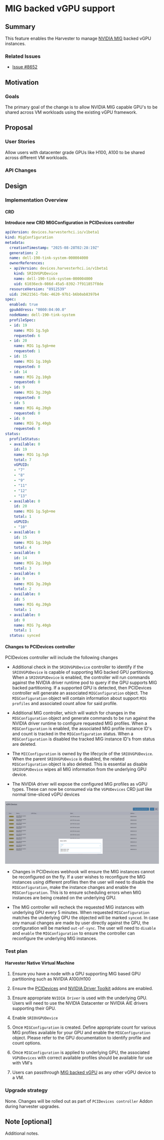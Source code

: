 # MIG backed vGPU support

## Summary

This feature enables the Harvester to manage [NVIDIA MIG](https://docs.nvidia.com/datacenter/tesla/mig-user-guide/) backed vGPU instances.


### Related Issues

- [Issue #8652](https://github.com/harvester/harvester/issues/8652)

## Motivation

### Goals

The primary goal of the change is to allow NVIDIA MIG capable GPU's to be shared across VM workloads using the existing vGPU framework.


## Proposal

### User Stories

Allow users with datacenter grade GPUs like H100, A100 to be shared across different VM workloads.

### API Changes

## Design

### Implementation Overview

#### CRD

**Introduce new CRD MIGConfiguration in PCIDevices controller**

```yaml
apiVersion: devices.harvesterhci.io/v1beta1
kind: MigConfiguration
metadata:
  creationTimestamp: "2025-08-28T02:28:19Z"
  generation: 2
  name: dell-190-tink-system-000004000
  ownerReferences:
  - apiVersion: devices.harvesterhci.io/v1beta1
    kind: SRIOVGPUDevice
    name: dell-190-tink-system-000004000
    uid: 61036ecb-086d-45a5-8392-7f911857f8de
  resourceVersion: "8912539"
  uid: 29621561-fb8c-4620-97b1-b6b0ab8397b4
spec:
  enabled: true
  gpuAddress: "0000:04:00.0"
  nodeName: dell-190-tink-system
  profileSpec:
  - id: 19
    name: MIG 1g.5gb
    requested: 6
  - id: 20
    name: MIG 1g.5gb+me
    requested: 1
  - id: 15
    name: MIG 1g.10gb
    requested: 0
  - id: 14
    name: MIG 2g.10gb
    requested: 0
  - id: 9
    name: MIG 3g.20gb
    requested: 0
  - id: 5
    name: MIG 4g.20gb
    requested: 0
  - id: 0
    name: MIG 7g.40gb
    requested: 0
status:
  profileStatus:
  - available: 0
    id: 19
    name: MIG 1g.5gb
    total: 7
    vGPUID:
    - "7"
    - "8"
    - "9"
    - "11"
    - "12"
    - "13"
  - available: 0
    id: 20
    name: MIG 1g.5gb+me
    total: 1
    vGPUID:
    - "10"
  - available: 0
    id: 15
    name: MIG 1g.10gb
    total: 4
  - available: 0
    id: 14
    name: MIG 2g.10gb
    total: 3
  - available: 0
    id: 9
    name: MIG 3g.20gb
    total: 2
  - available: 0
    id: 5
    name: MIG 4g.20gb
    total: 1
  - available: 0
    id: 0
    name: MIG 7g.40gb
    total: 1
  status: synced
```

#### Changes to PCIDevices controller
PCIDevices controller will include the following changes
* Additional check in the `SRIOVGPUDevice` controller to identify if the `SRIOVGPUDevice` is capable of supporting MIG backed GPU partitioning. When a `SRIOVGPUDevice` is enabled, the controller will run commands against the NVIDIA driver runtime pod to query if the GPU supports MIG backed partitioning. If a supported GPU is detected, then PCIDevices controller will generate an associated `MIGConfiguration` object. The `MIGConfiguration` object will contain information about support `MIG profiles` and associated count allow for said profile.

* Additional MIG controller, which will watch for changes in the `MIGConfiguration` object and generate commands to be run against the NVIDIA driver runtime to configure requested MIG profiles. When a `MIGConfiguration` is enabled, the associated MIG profile instance ID's and count is tracked in the `MIGConfiguration` status. When a `MIGConfiguration` is disabled the tracked MIG instance ID's from status are deleted.

* The `MICConfiguration` is owned by the lifecycle of the `SRIOVGPUDevice`. When the parent `SRIOVGPUDevice` is disabled, the related `MIGConfiguration` object is also deleted. This is essential as disable `SRIOVGPUDevice` wipes all MIG information from the underlying GPU device.

* The NVIDIA driver will expose the configured MIG profiles as vGPU types. These can now be consumed via the `VGPUDevices` CRD just like normal time-sliced vGPU devices

![vGPU Usage](./20250908-mig-vgpu-support/vgpuprofiles.png)

* Changes in PCIDevices webhook will ensure the MIG instances cannot be reconfigured on the fly. If a user wishes to reconfigure the MIG instances using different profiles then the user will need to disable the `MIGConfiguration`, make the instance changes and enable the `MIGConfiguration`. This is to ensure scheduling errors when MIG instances are being created on the underlying GPU.

* The MIG controller will recheck the requested MIG instances with underlying GPU every 5 minutes. When requested `MIGConfiguration` matches the underlying GPU the objected will be marked `synced`. In case any manual changes are made by user directly against the GPU, the configuration will be marked `out-of-sync`. The user will need to `disable` and `enable` the `MIGConfiguration` to ensure the controller can reconfigure the underlying MIG instances.


### Test plan

#### Harvester Native Virtual Machine

1. Ensure you have a node with a GPU supporting MIG based GPU partitioning such as NVIDIA A100/H100

2. Ensure the [PCIDevices](https://docs.harvesterhci.io/v1.6/advanced/addons/pcidevices) and [NVIDIA Driver Toolkit](https://docs.harvesterhci.io/v1.6/advanced/addons/nvidiadrivertoolkit) addons are enabled.

3. Ensure appropriate `NVIDIA Driver` is used with the underlying GPU. Users will need to use the NVIDIA Datacenter or NVIDIA AIE drivers supporting their GPU.

4. Enable `SRIOVGPUDevice`

5. Once `MIGConfiguration` is created. Define appropriate count for various MIG profiles available for your GPU and enable the `MIGConfiguration` object. Please refer to the GPU documentation to identify profile and count options.

6. Once `MIGConfiguration` is applied to underlying GPU, the associated `VGPUDevices` with correct available profiles should be available for use with VM's

7. Users can passthrough [MIG backed vGPU](https://docs.harvesterhci.io/v1.6/advanced/vgpusupport) as any other vGPU device to a VM.


### Upgrade strategy

None. Changes will be rolled out as part of `PCIDevices controller` Addon during harvester upgrades.

## Note [optional]

Additional notes.

